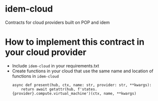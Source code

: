 # idem-cloud
Contracts for cloud providers built on POP and idem

# How to implement this contract in your cloud provider
* Include `idem-cloud` in your requirements.txt
* Create functions in your cloud that use the same name and location of functions in `idem-cloud`
    ```
    async def present(hub, ctx, name: str, provider: str, **kwargs):
        return await getattr(hub, f'states.{provider}.compute.virtual_machine')(ctx, name, **kwargs)
    ```
